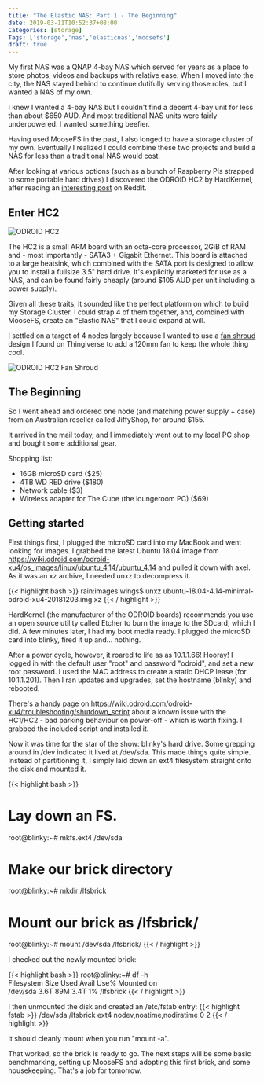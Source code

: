 ```yaml
---
title: "The Elastic NAS: Part 1 - The Beginning"
date: 2019-03-11T10:52:37+08:00
Categories: [storage]
Tags: ['storage','nas','elasticnas','moosefs']
draft: true
---
```


My first NAS was a QNAP 4-bay NAS which served for years as a place to store photos, videos and backups with relative ease. When I moved into the city, the NAS stayed behind to continue dutifully serving those roles, but I wanted a NAS of my own.

I knew I wanted a 4-bay NAS but I couldn't find a decent 4-bay unit for less than about $650 AUD. And most traditional NAS units were fairly underpowered. I wanted something beefier.

Having used MooseFS in the past, I also longed to have a storage cluster of my own. Eventually I realized I could combine these two projects and build a NAS for less than a traditional NAS would cost.

After looking at various options (such as a bunch of Raspberry Pis strapped to some portable hard drives) I discovered the ODROID HC2 by HardKernel, after reading an [interesting post](https://www.reddit.com/r/DataHoarder/comments/8ocjxz/200tb_glusterfs_odroid_hc2_build/) on Reddit. 

## Enter HC2
![ODROID HC2](/img/2019-03-11-hc2.jpg)

The HC2 is a small ARM board with an octa-core processor, 2GiB of RAM and - most importantly - SATA3 + Gigabit Ethernet. This board is attached to a large heatsink, which combined with the SATA port is designed to allow you to install a fullsize 3.5" hard drive. It's explicitly marketed for use as a NAS, and can be found fairly cheaply (around $105 AUD per unit including a power supply). 

Given all these traits, it sounded like the perfect platform on which to build my Storage Cluster. I could strap 4 of them together, and, combined with MooseFS, create an "Elastic NAS" that I could expand at will. 

I settled on a target of 4 nodes largely because I wanted to use a [fan shroud](https://www.thingiverse.com/thing:2982075) design I found on Thingiverse to add a 120mm fan to keep the whole thing cool.

![ODROID HC2 Fan Shroud](/img/2019-03-11-hc2-shroud.jpg)

## The Beginning

So I went ahead and ordered one node (and matching power supply + case) from an Australian reseller called JiffyShop, for around $155.

It arrived in the mail today, and I immediately went out to my local PC shop and bought some additional gear.

Shopping list:

- 16GB microSD card ($25)
- 4TB WD RED drive ($180)
- Network cable ($3)
- Wireless adapter for The Cube (the loungeroom PC) ($69)

## Getting started

First things first, I plugged the microSD card into my MacBook and went looking for images. I grabbed the latest Ubuntu 18.04 image from https://wiki.odroid.com/odroid-xu4/os_images/linux/ubuntu_4.14/ubuntu_4.14 and pulled it down with axel. As it was an xz archive, I needed unxz to decompress it.

{{< highlight bash >}}
rain:images wings$ unxz ubuntu-18.04-4.14-minimal-odroid-xu4-20181203.img.xz
{{< / highlight >}}

HardKernel (the manufacturer of the ODROID boards) recommends you use an open source utility called Etcher to burn the image to the SDcard, which I did. A few minutes later, I had my boot media ready. I plugged the microSD card into blinky, fired it up and... nothing. 

After a power cycle, however, it roared to life as as 10.1.1.66! Hooray! I logged in with the default user "root" and password "odroid", and set a new root password. I used the MAC address to create a static DHCP lease (for 10.1.1.201). Then I ran updates and upgrades, set the hostname (blinky) and rebooted.

There's a handy page on https://wiki.odroid.com/odroid-xu4/troubleshooting/shutdown_script about a known issue with the HC1/HC2 - bad parking behaviour on power-off - which is worth fixing. I grabbed the included script and installed it.

Now it was time for the star of the show: blinky's hard drive. Some grepping around in /dev indicated it lived at /dev/sda. This made things quite simple. Instead of partitioning it, I simply laid down an ext4 filesystem straight onto the disk and mounted it.

{{< highlight bash >}}
# Lay down an FS.   
root@blinky:~# mkfs.ext4 /dev/sda  
# Make our brick directory  
root@blinky:~# mkdir /lfsbrick
# Mount our brick as /lfsbrick/  
root@blinky:~# mount /dev/sda /lfsbrick/
{{< / highlight >}}

I checked out the newly mounted brick:

{{< highlight bash >}}
root@blinky:~# df -h  
Filesystem      Size  Used Avail Use% Mounted on  
/dev/sda        3.6T   89M  3.4T   1% /lfsbrick
{{< / highlight >}}

I then unmounted the disk and created an /etc/fstab entry:
{{< highlight fstab >}}
/dev/sda /lfsbrick ext4 nodev,noatime,nodiratime 0 2
{{< / highlight >}}

It should cleanly mount when you run "mount -a".

That worked, so the brick is ready to go. The next steps will be some basic benchmarking, setting up MooseFS and adopting this first brick, and some housekeeping. That's a job for tomorrow.
